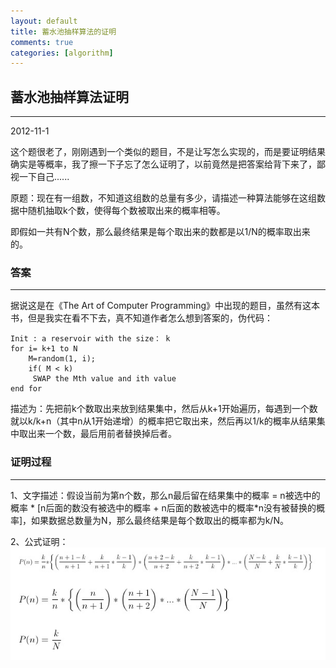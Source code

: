 ```yaml
---
layout: default
title: 蓄水池抽样算法的证明
comments: true
categories: [algorithm]
---
```

## 蓄水池抽样算法证明
---
2012-11-1

这个题很老了，刚刚遇到一个类似的题目，不是让写怎么实现的，而是要证明结果确实是等概率，我了擦一下子忘了怎么证明了，以前竟然是把答案给背下来了，鄙视一下自己......


原题：现在有一组数，不知道这组数的总量有多少，请描述一种算法能够在这组数据中随机抽取k个数，使得每个数被取出来的概率相等。

即假如一共有N个数，那么最终结果是每个取出来的数都是以1/N的概率取出来的。

### 答案
---
据说这是在《The Art of Computer Programming》中出现的题目，虽然有这本书，但是我实在看不下去，真不知道作者怎么想到答案的，伪代码：

    Init : a reservoir with the size： k  
    for i= k+1 to N  
        M=random(1, i);  
        if( M < k)  
         SWAP the Mth value and ith value  
    end for   

描述为：先把前k个数取出来放到结果集中，然后从k+1开始遍历，每遇到一个数就以k/k+n（其中n从1开始递增）的概率把它取出来，然后再以1/k的概率从结果集中取出来一个数，最后用前者替换掉后者。

### 证明过程
---
1、文字描述：假设当前为第n个数，那么n最后留在结果集中的概率 = n被选中的概率 \* \[n后面的数没有被选中的概率 + n后面的数被选中的概率\*n没有被替换的概率\]，如果数据总数量为N，那么最终结果是每个数取出的概率都为k/N。

2、公式证明：
![](/images/algorithm/11-1/1.png)
